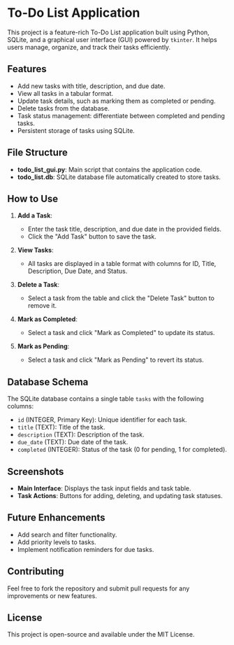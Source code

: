 # To-Do List Application

This project is a feature-rich To-Do List application built using Python, SQLite, and a graphical user interface (GUI) powered by `tkinter`. It helps users manage, organize, and track their tasks efficiently.

## Features
- Add new tasks with title, description, and due date.
- View all tasks in a tabular format.
- Update task details, such as marking them as completed or pending.
- Delete tasks from the database.
- Task status management: differentiate between completed and pending tasks.
- Persistent storage of tasks using SQLite.

## File Structure
- **todo_list_gui.py**: Main script that contains the application code.
- **todo_list.db**: SQLite database file automatically created to store tasks.

## How to Use
1. **Add a Task**:
   - Enter the task title, description, and due date in the provided fields.
   - Click the "Add Task" button to save the task.

2. **View Tasks**:
   - All tasks are displayed in a table format with columns for ID, Title, Description, Due Date, and Status.

3. **Delete a Task**:
   - Select a task from the table and click the "Delete Task" button to remove it.

4. **Mark as Completed**:
   - Select a task and click "Mark as Completed" to update its status.

5. **Mark as Pending**:
   - Select a task and click "Mark as Pending" to revert its status.

## Database Schema
The SQLite database contains a single table `tasks` with the following columns:
- `id` (INTEGER, Primary Key): Unique identifier for each task.
- `title` (TEXT): Title of the task.
- `description` (TEXT): Description of the task.
- `due_date` (TEXT): Due date of the task.
- `completed` (INTEGER): Status of the task (0 for pending, 1 for completed).

## Screenshots
- **Main Interface**: Displays the task input fields and task table.
- **Task Actions**: Buttons for adding, deleting, and updating task statuses.

## Future Enhancements
- Add search and filter functionality.
- Add priority levels to tasks.
- Implement notification reminders for due tasks.

## Contributing
Feel free to fork the repository and submit pull requests for any improvements or new features.

## License
This project is open-source and available under the MIT License.


